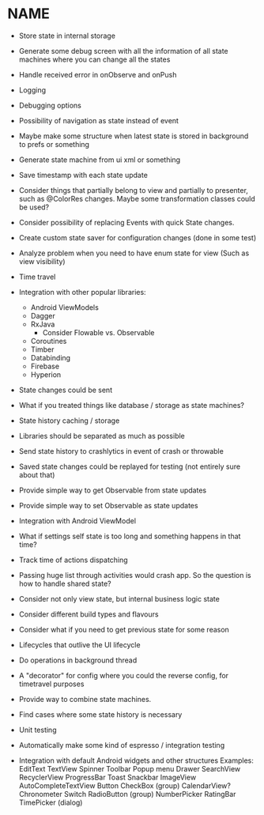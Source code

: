 # NAME

- Store state in internal storage

- Generate some debug screen with all the information of
    all state machines where you can change all the states
    
- Handle received error in onObserve and onPush

- Logging

- Debugging options

- Possibility of navigation as state instead of event

- Maybe make some structure when latest state is stored in background to prefs or something

- Generate state machine from ui xml or something

- Save timestamp with each state update

- Consider things that partially belong to view and partially to presenter, such as @ColorRes changes.
    Maybe some transformation classes could be used?
    
- Consider possibility of replacing Events with quick State changes.

- Create custom state saver for configuration changes (done in some test)

- Analyze problem when you need to have enum state for view (Such as view visibility)

- Time travel

- Integration with other popular libraries:
    - Android ViewModels
    - Dagger
    - RxJava
        - Consider Flowable vs. Observable
    - Coroutines
    - Timber
    - Databinding
    - Firebase
    - Hyperion

- State changes could be sent 

- What if you treated things like database / storage as state machines? 

- State history caching / storage

- Libraries should be separated as much as possible

- Send state history to crashlytics in event of crash or throwable

- Saved state changes could be replayed for testing (not entirely sure about that)

- Provide simple way to get Observable from state updates

- Provide simple way to set Observable as state updates

- Integration with Android ViewModel

- What if settings self state is too long and something happens in that time?

- Track time of actions dispatching

- Passing huge list through activities would crash app. So the question is how to handle shared state?

- Consider not only view state, but internal business logic state

- Consider different build types and flavours

- Consider what if you need to get previous state for some reason

- Lifecycles that outlive the UI lifecycle

- Do operations in background thread

- A "decorator" for config where you could the reverse config, for timetravel purposes

- Provide way to combine state machines.

- Find cases where some state history is necessary

- Unit testing 

- Automatically make some kind of espresso / integration testing 

- Integration with default Android widgets and other structures
    Examples:
    EditText
    TextView
    Spinner
    Toolbar
    Popup menu
    Drawer
    SearchView
    RecyclerView
    ProgressBar
    Toast
    Snackbar
    ImageView
    AutoCompleteTextView
    Button
    CheckBox (group)
    CalendarView?
    Chronometer
    Switch
    RadioButton (group)
    NumberPicker
    RatingBar
    TimePicker (dialog)